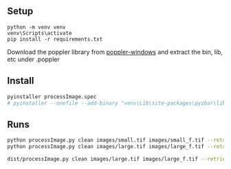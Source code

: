 ## Setup
```
python -m venv venv
venv\Scripts\activate
pip install -r requirements.txt
```
Download the poppler library from [poppler-windows](https://github.com/oschwartz10612/poppler-windows) and extract the bin, lib, etc under .poppler


## Install
```bash
pyinstaller processImage.spec
# pyinstaller --onefile --add-binary "venv\Lib\site-packages\pyzbar\libiconv.dll;pyzbar" --add-binary "venv\Lib\site-packages\pyzbar\libzbar-64.dll;pyzbar" processImage.py --icon=icons/tiff_blurred.png
```

## Runs
```bash
python processImage.py clean images/small.tif images/small_f.tif --retrieve-qr
python processImage.py clean images/large.tif images/large_f.tif --retrieve-qr

dist/processImage.py clean images/large.tif images/large_f.tif --retrieve-qr

```